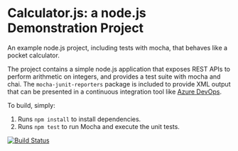 Calculator.js: a node.js Demonstration Project
==============================================
An example node.js project, including tests with mocha, that behaves like
a pocket calculator.

The project contains a simple node.js application that exposes REST APIs
to perform arithmetic on integers, and provides a test suite with mocha
and chai.  The `mocha-junit-reporters` package is included to provide XML
output that can be presented in a continuous integration tool like
[Azure DevOps](https://azure.com/devops).

To build, simply:

1. Runs `npm install` to install dependencies.
2. Runs `npm test` to run Mocha and execute the unit tests.


[![Build Status](https://dev.azure.com/AZ400-vincenzopetronio/Parts%20Unlimited/_apis/build/status/vincenzo-petronio.calculator?branchName=refs%2Fpull%2F1%2Fmerge)](https://dev.azure.com/AZ400-vincenzopetronio/Parts%20Unlimited/_build/latest?definitionId=3&branchName=refs%2Fpull%2F1%2Fmerge)
